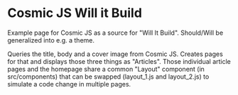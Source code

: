 # Cosmic JS Will it Build

Example page for Cosmic JS as a source for "Will It Build".
Should/Will be generalized into e.g. a theme.

Queries the title, body and a cover image from Cosmic JS. Creates pages for that and displays those three things as "Articles".
Those individual article pages and the homepage share a common "Layout" component (in src/components) that can be swapped (layout_1.js and layout_2.js) to simulate a code change in multiple pages.
